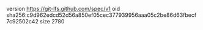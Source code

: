 version https://git-lfs.github.com/spec/v1
oid sha256:c9d962edcd52d56a850ef05cec377939956aaa05c2be86d63fbecf7c92502c42
size 2780

